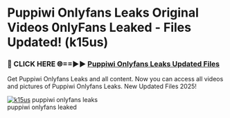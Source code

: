 # Puppiwi Onlyfans Leaks Original Videos 0nlyFans Leaked - Files Updated! (k15us)

<h3>🔴 CLICK HERE 🌐==►► <a href="https://tinyurl.com/2jnfzry5" rel="nofollow">Puppiwi Onlyfans Leaks Updated Files</a></h3>

Get Puppiwi Onlyfans Leaks and all content. Now you can access all videos and pictures of Puppiwi Onlyfans Leaks. New Updated Files 2025!

[![k15us](https://i.imgur.com/GyGTBgg.gif)](https://tinyurl.com/2jnfzry5)
puppiwi onlyfans leaks<br>
puppiwi onlyfans leaked